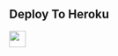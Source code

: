 

## Deploy To Heroku

<a href="https://heroku.com/deploy?template=https://github.com/Ashish1437/Nisha-txt-extract-">
     <img height="30px" src="https://img.shields.io/badge/Deploy%20To%20Heroku-blueviolet?style=for-the-badge&logo=heroku">
  </a>
